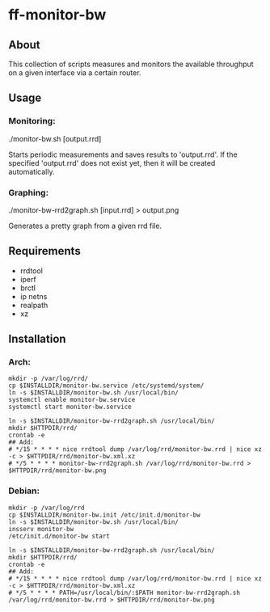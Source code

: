 # ff-monitor-bw

## About

This collection of scripts measures and monitors the available throughput on a given interface via a certain router.

## Usage

### Monitoring:

./monitor-bw.sh [output.rrd]

Starts periodic measurements and saves results to 'output.rrd'.
If the specified 'output.rrd' does not exist yet, then it will
be created automatically.

### Graphing:

./monitor-bw-rrd2graph.sh [input.rrd] > output.png

Generates a pretty graph from a given rrd file.


## Requirements

* rrdtool
* iperf
* brctl
* ip netns
* realpath
* xz


## Installation

### Arch:

	mkdir -p /var/log/rrd/
	cp $INSTALLDIR/monitor-bw.service /etc/systemd/system/
	ln -s $INSTALLDIR/monitor-bw.sh /usr/local/bin/
	systemctl enable monitor-bw.service
	systemctl start monitor-bw.service

	ln -s $INSTALLDIR/monitor-bw-rrd2graph.sh /usr/local/bin/
	mkdir $HTTPDIR/rrd/
	crontab -e
	## Add:
	# */15 * * * * nice rrdtool dump /var/log/rrd/monitor-bw.rrd | nice xz -c > $HTTPDIR/rrd/monitor-bw.xml.xz
	# */5 * * * * monitor-bw-rrd2graph.sh /var/log/rrd/monitor-bw.rrd > $HTTPDIR/rrd/monitor-bw.png

### Debian:

	mkdir -p /var/log/rrd
	cp $INSTALLDIR/monitor-bw.init /etc/init.d/monitor-bw
	ln -s $INSTALLDIR/monitor-bw.sh /usr/local/bin/
	insserv monitor-bw
	/etc/init.d/monitor-bw start

	ln -s $INSTALLDIR/monitor-bw-rrd2graph.sh /usr/local/bin/
	mkdir $HTTPDIR/rrd/
	crontab -e
	## Add:
	# */15 * * * * nice rrdtool dump /var/log/rrd/monitor-bw.rrd | nice xz -c > $HTTPDIR/rrd/monitor-bw.xml.xz
	# */5 * * * * PATH=/usr/local/bin/:$PATH monitor-bw-rrd2graph.sh /var/log/rrd/monitor-bw.rrd > $HTTPDIR/rrd/monitor-bw.png
